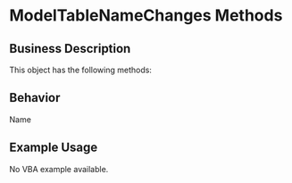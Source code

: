 # ModelTableNameChanges Methods

## Business Description
This object has the following methods:

## Behavior
Name

## Example Usage
No VBA example available.